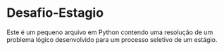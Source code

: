 # Desafio-Estagio
Este é um pequeno arquivo em Python contendo uma resolução de um problema lógico desenvolvido para um processo seletivo de um estágio.
